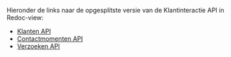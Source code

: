Hieronder de links naar de opgesplitste versie van de Klantinteractie API in Redoc-view:          
- [Klanten API](http://redocly.github.io/redoc/?url=https://raw.githubusercontent.com/VNG-Realisatie/klantinteracties/main/specificatie/klanten/openapi.yaml)
- [Contactmomenten API](http://redocly.github.io/redoc/?url=https://raw.githubusercontent.com/VNG-Realisatie/klantinteracties/main/specificatie/contactmomenten/openapi.yaml)
- [Verzoeken API](http://redocly.github.io/redoc/?url=https://raw.githubusercontent.com/VNG-Realisatie/klantinteracties/main/specificatie/verzoeken/openapi.yaml)
